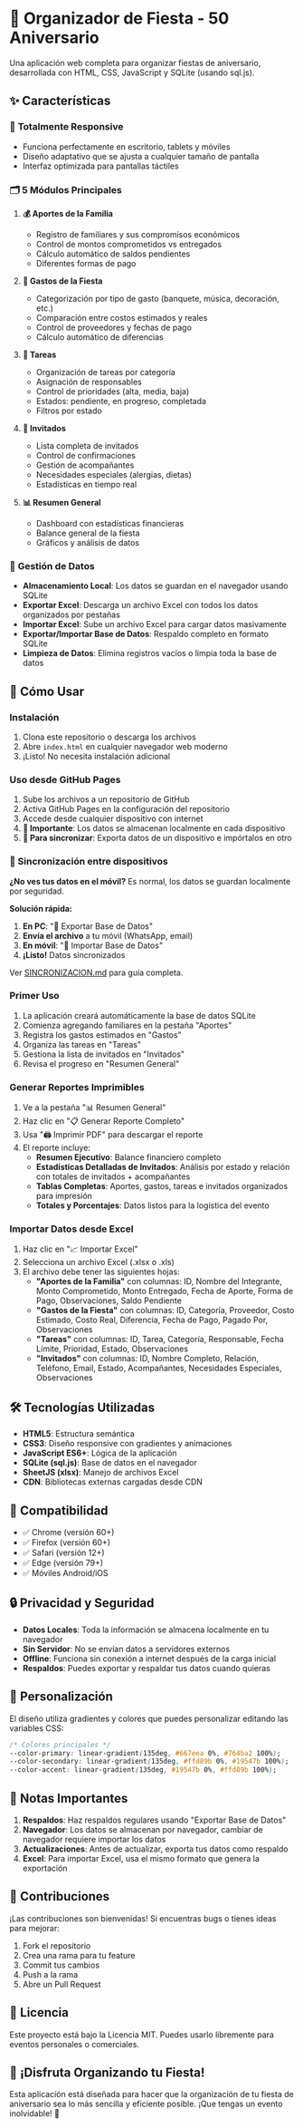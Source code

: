 # 🎉 Organizador de Fiesta - 50 Aniversario

Una aplicación web completa para organizar fiestas de aniversario, desarrollada con HTML, CSS, JavaScript y SQLite (usando sql.js).

## ✨ Características

### 📱 **Totalmente Responsive**
- Funciona perfectamente en escritorio, tablets y móviles
- Diseño adaptativo que se ajusta a cualquier tamaño de pantalla
- Interfaz optimizada para pantallas táctiles

### 🗂️ **5 Módulos Principales**

1. **💰 Aportes de la Familia**
   - Registro de familiares y sus compromisos económicos
   - Control de montos comprometidos vs entregados
   - Cálculo automático de saldos pendientes
   - Diferentes formas de pago

2. **💸 Gastos de la Fiesta**
   - Categorización por tipo de gasto (banquete, música, decoración, etc.)
   - Comparación entre costos estimados y reales
   - Control de proveedores y fechas de pago
   - Cálculo automático de diferencias

3. **📝 Tareas**
   - Organización de tareas por categoría
   - Asignación de responsables
   - Control de prioridades (alta, media, baja)
   - Estados: pendiente, en progreso, completada
   - Filtros por estado

4. **👥 Invitados**
   - Lista completa de invitados
   - Control de confirmaciones
   - Gestión de acompañantes
   - Necesidades especiales (alergias, dietas)
   - Estadísticas en tiempo real

5. **📊 Resumen General**
   - Dashboard con estadísticas financieras
   - Balance general de la fiesta
   - Gráficos y análisis de datos

### 💾 **Gestión de Datos**

- **Almacenamiento Local**: Los datos se guardan en el navegador usando SQLite
- **Exportar Excel**: Descarga un archivo Excel con todos los datos organizados por pestañas
- **Importar Excel**: Sube un archivo Excel para cargar datos masivamente
- **Exportar/Importar Base de Datos**: Respaldo completo en formato SQLite
- **Limpieza de Datos**: Elimina registros vacíos o limpia toda la base de datos

## 🚀 Cómo Usar

### Instalación
1. Clona este repositorio o descarga los archivos
2. Abre `index.html` en cualquier navegador web moderno
3. ¡Listo! No necesita instalación adicional

### Uso desde GitHub Pages
1. Sube los archivos a un repositorio de GitHub
2. Activa GitHub Pages en la configuración del repositorio
3. Accede desde cualquier dispositivo con internet
4. **📱 Importante**: Los datos se almacenan localmente en cada dispositivo
5. **🔄 Para sincronizar**: Exporta datos de un dispositivo e impórtalos en otro

### 📱 Sincronización entre dispositivos
**¿No ves tus datos en el móvil?** Es normal, los datos se guardan localmente por seguridad.

**Solución rápida:**
1. **En PC**: "💾 Exportar Base de Datos" 
2. **Envía el archivo** a tu móvil (WhatsApp, email)
3. **En móvil**: "📂 Importar Base de Datos"
4. **¡Listo!** Datos sincronizados

Ver [SINCRONIZACION.md](SINCRONIZACION.md) para guía completa.

### Primer Uso
1. La aplicación creará automáticamente la base de datos SQLite
2. Comienza agregando familiares en la pestaña "Aportes"
3. Registra los gastos estimados en "Gastos"
4. Organiza las tareas en "Tareas"
5. Gestiona la lista de invitados en "Invitados"
6. Revisa el progreso en "Resumen General"

### Generar Reportes Imprimibles
1. Ve a la pestaña "📊 Resumen General"
2. Haz clic en "📋 Generar Reporte Completo"
3. Usa "🖨️ Imprimir PDF" para descargar el reporte
4. El reporte incluye:
   - **Resumen Ejecutivo**: Balance financiero completo
   - **Estadísticas Detalladas de Invitados**: Análisis por estado y relación con totales de invitados + acompañantes
   - **Tablas Completas**: Aportes, gastos, tareas e invitados organizados para impresión
   - **Totales y Porcentajes**: Datos listos para la logística del evento

### Importar Datos desde Excel
1. Haz clic en "📈 Importar Excel"
2. Selecciona un archivo Excel (.xlsx o .xls)
3. El archivo debe tener las siguientes hojas:
   - **"Aportes de la Familia"** con columnas: ID, Nombre del Integrante, Monto Comprometido, Monto Entregado, Fecha de Aporte, Forma de Pago, Observaciones, Saldo Pendiente
   - **"Gastos de la Fiesta"** con columnas: ID, Categoría, Proveedor, Costo Estimado, Costo Real, Diferencia, Fecha de Pago, Pagado Por, Observaciones
   - **"Tareas"** con columnas: ID, Tarea, Categoría, Responsable, Fecha Límite, Prioridad, Estado, Observaciones
   - **"Invitados"** con columnas: ID, Nombre Completo, Relación, Teléfono, Email, Estado, Acompañantes, Necesidades Especiales, Observaciones

## 🛠️ Tecnologías Utilizadas

- **HTML5**: Estructura semántica
- **CSS3**: Diseño responsive con gradientes y animaciones
- **JavaScript ES6+**: Lógica de la aplicación
- **SQLite (sql.js)**: Base de datos en el navegador
- **SheetJS (xlsx)**: Manejo de archivos Excel
- **CDN**: Bibliotecas externas cargadas desde CDN

## 📱 Compatibilidad

- ✅ Chrome (versión 60+)
- ✅ Firefox (versión 60+)
- ✅ Safari (versión 12+)
- ✅ Edge (versión 79+)
- ✅ Móviles Android/iOS

## 🔒 Privacidad y Seguridad

- **Datos Locales**: Toda la información se almacena localmente en tu navegador
- **Sin Servidor**: No se envían datos a servidores externos
- **Offline**: Funciona sin conexión a internet después de la carga inicial
- **Respaldos**: Puedes exportar y respaldar tus datos cuando quieras

## 🎨 Personalización

El diseño utiliza gradientes y colores que puedes personalizar editando las variables CSS:

```css
/* Colores principales */
--color-primary: linear-gradient(135deg, #667eea 0%, #764ba2 100%);
--color-secondary: linear-gradient(135deg, #ffd89b 0%, #19547b 100%);
--color-accent: linear-gradient(135deg, #19547b 0%, #ffd89b 100%);
```

## 📝 Notas Importantes

1. **Respaldos**: Haz respaldos regulares usando "Exportar Base de Datos"
2. **Navegador**: Los datos se almacenan por navegador, cambiar de navegador requiere importar los datos
3. **Actualizaciones**: Antes de actualizar, exporta tus datos como respaldo
4. **Excel**: Para importar Excel, usa el mismo formato que genera la exportación

## 🤝 Contribuciones

¡Las contribuciones son bienvenidas! Si encuentras bugs o tienes ideas para mejorar:

1. Fork el repositorio
2. Crea una rama para tu feature
3. Commit tus cambios
4. Push a la rama
5. Abre un Pull Request

## 📄 Licencia

Este proyecto está bajo la Licencia MIT. Puedes usarlo libremente para eventos personales o comerciales.

## 🎊 ¡Disfruta Organizando tu Fiesta!

Esta aplicación está diseñada para hacer que la organización de tu fiesta de aniversario sea lo más sencilla y eficiente posible. ¡Que tengas un evento inolvidable! 🥳

